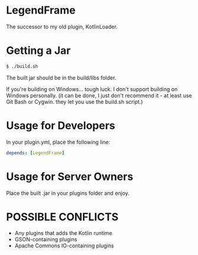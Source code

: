 LegendFrame
====

The successor to my old plugin, KotlinLoader.

Getting a Jar
====

```bash
$ ./build.sh
```

The built jar should be in the build/libs folder.

If you're building on Windows... tough luck. I don't support building on Windows personally.
(it can be done, I just don't recommend it - at least use Git Bash or Cygwin. they let you use the build.sh script.)

Usage for Developers
====

In your plugin.yml, place the following line:

```yaml
depends: [LegendFrame]
```

Usage for Server Owners
====

Place the built .jar in your plugins folder and enjoy.

POSSIBLE CONFLICTS
====

* Any plugins that adds the Kotlin runtime
* GSON-containing plugins
* Apache Commons IO-containing plugins
